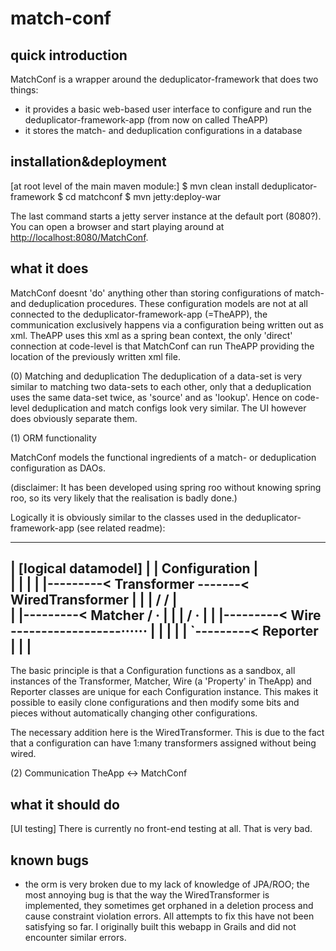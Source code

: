 # match-conf

## quick introduction

MatchConf is a wrapper around the deduplicator-framework that does two things:
* it provides a basic web-based user interface to configure and run the
  deduplicator-framework-app (from now on called TheAPP)
* it stores the match- and deduplication configurations in a database

## installation&deployment

[at root level of the main maven module:]
$ mvn clean install deduplicator-framework
$ cd matchconf
$ mvn jetty:deploy-war

The last command starts a jetty server instance at the default port (8080?).
You can open a browser and start playing around at
[http://localhost:8080/MatchConf](http://localhost:8080/MatchConf).

## what it does

MatchConf doesnt 'do' anything other than storing configurations of match- and
deduplication procedures. These configuration models are not at all connected
to the deduplicator-framework-app (=TheAPP), the communication exclusively
happens via a configuration being written out as xml. TheAPP uses this xml
as a spring bean context, the only 'direct' connection at code-level is that
MatchConf can run TheAPP providing the location of the previously written xml
file.

(0) Matching and deduplication
The deduplication of a data-set is very similar to matching two data-sets to
each other, only that a deduplication uses the same data-set twice, as 'source'
and as 'lookup'. Hence on code-level deduplication and match configs look very
similar. The UI however does obviously separate them.

(1) ORM functionality

MatchConf models the functional ingredients of a match- or deduplication
configuration as DAOs.

(disclaimer: It has been developed using spring roo without knowing
spring roo, so its very likely that the realisation is badly done.)

Logically it is obviously similar to the classes used in the
deduplicator-framework-app (see related readme):

 -----------------------------------------------------------
|                                       [logical datamodel] |
|   Configuration                                           |         
|         |                                                 | 
|         |---------< Transformer -------< WiredTransformer |
|         |                                   \/    \/      |             
|         |---------< Matcher                 /     ·       |
|         |                                  /     ·        |
|         |---------< Wire ------------------······         |
|         |                                                 |
|         `---------< Reporter                              |
|                                                           |
 -----------------------------------------------------------

The basic principle is that a Configuration functions as a sandbox, all
instances of the Transformer, Matcher, Wire (a 'Property' in TheApp) and
Reporter classes are unique for each Configuration instance. This makes it
possible to easily clone configurations and then modify some bits and pieces
without automatically changing other configurations.

The necessary addition here is the WiredTransformer. This is due to the fact
that a configuration can have 1:many transformers assigned without being wired.

(2) Communication TheApp <-> MatchConf


## what it should do

[UI testing]
There is currently no front-end testing at all. That is very bad.

## known bugs
- the orm is very broken due to my lack of knowledge of JPA/ROO; the most annoying bug is that the way the
  WiredTransformer is implemented, they sometimes get orphaned in a deletion process and cause constraint
  violation errors. All attempts to fix this have not been satisfying so far. I originally built this webapp
  in Grails and did not encounter similar errors.


